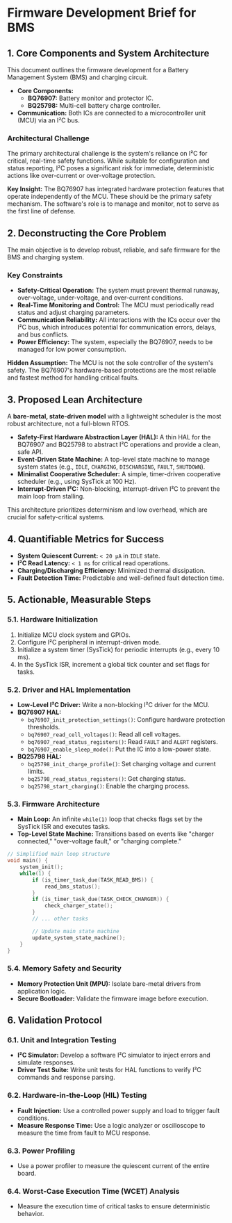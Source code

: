 # Firmware Development Brief for BMS

## 1. Core Components and System Architecture

This document outlines the firmware development for a Battery Management System (BMS) and charging circuit.

- **Core Components:**
  - **BQ76907:** Battery monitor and protector IC.
  - **BQ25798:** Multi-cell battery charge controller.
- **Communication:** Both ICs are connected to a microcontroller unit (MCU) via an I²C bus.

### Architectural Challenge

The primary architectural challenge is the system's reliance on I²C for critical, real-time safety functions. While suitable for configuration and status reporting, I²C poses a significant risk for immediate, deterministic actions like over-current or over-voltage protection.

**Key Insight:** The BQ76907 has integrated hardware protection features that operate independently of the MCU. These should be the primary safety mechanism. The software's role is to manage and monitor, not to serve as the first line of defense.

## 2. Deconstructing the Core Problem

The main objective is to develop robust, reliable, and safe firmware for the BMS and charging system.

### Key Constraints

- **Safety-Critical Operation:** The system must prevent thermal runaway, over-voltage, under-voltage, and over-current conditions.
- **Real-Time Monitoring and Control:** The MCU must periodically read status and adjust charging parameters.
- **Communication Reliability:** All interactions with the ICs occur over the I²C bus, which introduces potential for communication errors, delays, and bus conflicts.
- **Power Efficiency:** The system, especially the BQ76907, needs to be managed for low power consumption.

**Hidden Assumption:** The MCU is not the sole controller of the system's safety. The BQ76907's hardware-based protections are the most reliable and fastest method for handling critical faults.

## 3. Proposed Lean Architecture

A **bare-metal, state-driven model** with a lightweight scheduler is the most robust architecture, not a full-blown RTOS.

- **Safety-First Hardware Abstraction Layer (HAL):** A thin HAL for the BQ76907 and BQ25798 to abstract I²C operations and provide a clean, safe API.
- **Event-Driven State Machine:** A top-level state machine to manage system states (e.g., `IDLE`, `CHARGING`, `DISCHARGING`, `FAULT`, `SHUTDOWN`).
- **Minimalist Cooperative Scheduler:** A simple, timer-driven cooperative scheduler (e.g., using SysTick at 100 Hz).
- **Interrupt-Driven I²C:** Non-blocking, interrupt-driven I²C to prevent the main loop from stalling.

This architecture prioritizes determinism and low overhead, which are crucial for safety-critical systems.

## 4. Quantifiable Metrics for Success

- **System Quiescent Current:** `< 20 µA` in `IDLE` state.
- **I²C Read Latency:** `< 1 ms` for critical read operations.
- **Charging/Discharging Efficiency:** Minimized thermal dissipation.
- **Fault Detection Time:** Predictable and well-defined fault detection time.

## 5. Actionable, Measurable Steps

### 5.1. Hardware Initialization

1. Initialize MCU clock system and GPIOs.
2. Configure I²C peripheral in interrupt-driven mode.
3. Initialize a system timer (SysTick) for periodic interrupts (e.g., every 10 ms).
4. In the SysTick ISR, increment a global tick counter and set flags for tasks.

### 5.2. Driver and HAL Implementation

- **Low-Level I²C Driver:** Write a non-blocking I²C driver for the MCU.
- **BQ76907 HAL:**
  - `bq76907_init_protection_settings()`: Configure hardware protection thresholds.
  - `bq76907_read_cell_voltages()`: Read all cell voltages.
  - `bq76907_read_status_registers()`: Read `FAULT` and `ALERT` registers.
  - `bq76907_enable_sleep_mode()`: Put the IC into a low-power state.
- **BQ25798 HAL:**
  - `bq25798_init_charge_profile()`: Set charging voltage and current limits.
  - `bq25798_read_status_registers()`: Get charging status.
  - `bq25798_start_charging()`: Enable the charging process.

### 5.3. Firmware Architecture

- **Main Loop:** An infinite `while(1)` loop that checks flags set by the SysTick ISR and executes tasks.
- **Top-Level State Machine:** Transitions based on events like "charger connected," "over-voltage fault," or "charging complete."

```c
// Simplified main loop structure
void main() {
    system_init();
    while(1) {
        if (is_timer_task_due(TASK_READ_BMS)) {
            read_bms_status();
        }
        if (is_timer_task_due(TASK_CHECK_CHARGER)) {
            check_charger_state();
        }
        // ... other tasks

        // Update main state machine
        update_system_state_machine();
    }
}
```

### 5.4. Memory Safety and Security

- **Memory Protection Unit (MPU):** Isolate bare-metal drivers from application logic.
- **Secure Bootloader:** Validate the firmware image before execution.

## 6. Validation Protocol

### 6.1. Unit and Integration Testing

- **I²C Simulator:** Develop a software I²C simulator to inject errors and simulate responses.
- **Driver Test Suite:** Write unit tests for HAL functions to verify I²C commands and response parsing.

### 6.2. Hardware-in-the-Loop (HIL) Testing

- **Fault Injection:** Use a controlled power supply and load to trigger fault conditions.
- **Measure Response Time:** Use a logic analyzer or oscilloscope to measure the time from fault to MCU response.

### 6.3. Power Profiling

- Use a power profiler to measure the quiescent current of the entire board.

### 6.4. Worst-Case Execution Time (WCET) Analysis

- Measure the execution time of critical tasks to ensure deterministic behavior.
